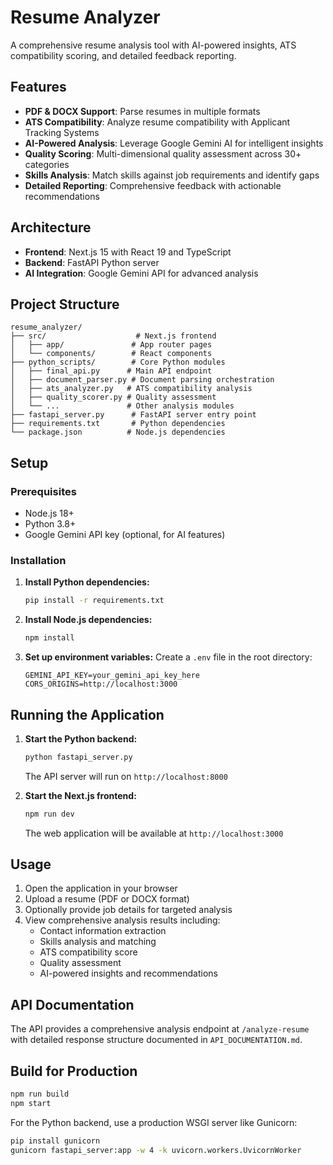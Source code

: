 # Resume Analyzer

A comprehensive resume analysis tool with AI-powered insights, ATS compatibility scoring, and detailed feedback reporting.

## Features

- **PDF & DOCX Support**: Parse resumes in multiple formats
- **ATS Compatibility**: Analyze resume compatibility with Applicant Tracking Systems
- **AI-Powered Analysis**: Leverage Google Gemini AI for intelligent insights
- **Quality Scoring**: Multi-dimensional quality assessment across 30+ categories
- **Skills Analysis**: Match skills against job requirements and identify gaps
- **Detailed Reporting**: Comprehensive feedback with actionable recommendations

## Architecture

- **Frontend**: Next.js 15 with React 19 and TypeScript
- **Backend**: FastAPI Python server
- **AI Integration**: Google Gemini API for advanced analysis

## Project Structure

```
resume_analyzer/
├── src/                    # Next.js frontend
│   ├── app/               # App router pages
│   └── components/        # React components
├── python_scripts/        # Core Python modules
│   ├── final_api.py      # Main API endpoint
│   ├── document_parser.py # Document parsing orchestration
│   ├── ats_analyzer.py   # ATS compatibility analysis
│   ├── quality_scorer.py # Quality assessment
│   └── ...               # Other analysis modules
├── fastapi_server.py      # FastAPI server entry point
├── requirements.txt       # Python dependencies
└── package.json          # Node.js dependencies
```

## Setup

### Prerequisites

- Node.js 18+
- Python 3.8+
- Google Gemini API key (optional, for AI features)

### Installation

1. **Install Python dependencies:**

   ```bash
   pip install -r requirements.txt
   ```

2. **Install Node.js dependencies:**

   ```bash
   npm install
   ```

3. **Set up environment variables:**
   Create a `.env` file in the root directory:
   ```
   GEMINI_API_KEY=your_gemini_api_key_here
   CORS_ORIGINS=http://localhost:3000
   ```

## Running the Application

1. **Start the Python backend:**

   ```bash
   python fastapi_server.py
   ```

   The API server will run on `http://localhost:8000`

2. **Start the Next.js frontend:**
   ```bash
   npm run dev
   ```
   The web application will be available at `http://localhost:3000`

## Usage

1. Open the application in your browser
2. Upload a resume (PDF or DOCX format)
3. Optionally provide job details for targeted analysis
4. View comprehensive analysis results including:
   - Contact information extraction
   - Skills analysis and matching
   - ATS compatibility score
   - Quality assessment
   - AI-powered insights and recommendations

## API Documentation

The API provides a comprehensive analysis endpoint at `/analyze-resume` with detailed response structure documented in `API_DOCUMENTATION.md`.

## Build for Production

```bash
npm run build
npm start
```

For the Python backend, use a production WSGI server like Gunicorn:

```bash
pip install gunicorn
gunicorn fastapi_server:app -w 4 -k uvicorn.workers.UvicornWorker
```
